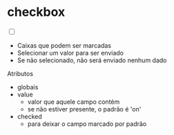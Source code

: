 # checkbox

<input type="checkbox">

- Caixas que podem ser marcadas
- Selecionar um valor para ser enviado
- Se não selecionado, não será enviado nenhum dado

Atributos
- globais
- value
    * valor que aquele campo contém
    * se não estiver presente, o padrão é 'on'
- checked
    * para deixar o campo marcado por padrão